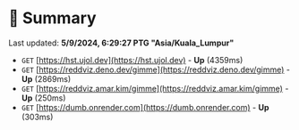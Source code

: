 # 📖 Summary
Last updated: **5/9/2024, 6:29:27 PTG "Asia/Kuala_Lumpur"**

- `GET` [https://hst.ujol.dev](https://hst.ujol.dev) - **Up** (4359ms)
- `GET` [https://reddviz.deno.dev/gimme](https://reddviz.deno.dev/gimme) - **Up** (2869ms)
- `GET` [https://reddviz.amar.kim/gimme](https://reddviz.amar.kim/gimme) - **Up** (250ms)
- `GET` [https://dumb.onrender.com](https://dumb.onrender.com) - **Up** (303ms)
